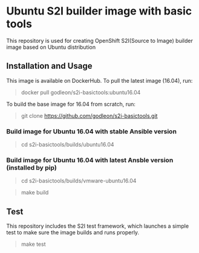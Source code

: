 # Ubuntu S2I builder image with basic tools
This repository is used for creating OpenShift S2I(Source to Image) builder image based on Ubuntu distribution

## Installation and Usage

This image is available on DockerHub. To pull the latest image (16.04), run:

> docker pull godleon/s2i-basictools:ubuntu16.04


To build the base image for 16.04 from scratch, run:

> git clone https://github.com/godleon/s2i-basictools.git

### Build image for Ubuntu 16.04 with stable Ansible version
> cd s2i-basictools/builds/ubuntu16.04

### Build image for Ubuntu 16.04 with latest Ansble version (installed by pip)
> cd s2i-basictools/builds/vmware-ubuntu16.04


> make build


## Test

This repository includes the S2I test framework, which launches a simple test to make sure the image builds and runs properly.

> make test